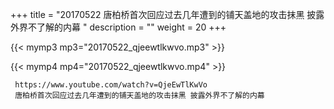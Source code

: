 +++
title = "20170522  唐柏桥首次回应过去几年遭到的铺天盖地的攻击抹黑 披露外界不了解的内幕 "
description = ""
weight = 20
+++

{{< mymp3 mp3="20170522_qjeewtlkwvo.mp3" >}}

{{< mymp4 mp4="20170522_qjeewtlkwvo.mp4" >}}

     https://www.youtube.com/watch?v=QjeEwTlKwVo 
     唐柏桥首次回应过去几年遭到的铺天盖地的攻击抹黑 披露外界不了解的内幕 
     
